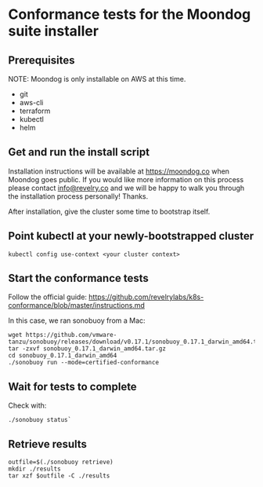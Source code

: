 # Conformance tests for the Moondog suite installer

## Prerequisites

NOTE: Moondog is only installable on AWS at this time.

* git
* aws-cli
* terraform
* kubectl
* helm

## Get and run the install script

Installation instructions will be available at https://moondog.co when Moondog goes public. If you would like more information on this process please contact info@revelry.co and we will be happy to walk you through the installation process personally! Thanks.

After installation, give the cluster some time to bootstrap itself.

## Point kubectl at your newly-bootstrapped cluster

```
kubectl config use-context <your cluster context>
```

## Start the conformance tests

Follow the official guide: https://github.com/revelrylabs/k8s-conformance/blob/master/instructions.md

In this case, we ran sonobuoy from a Mac:

```
wget https://github.com/vmware-tanzu/sonobuoy/releases/download/v0.17.1/sonobuoy_0.17.1_darwin_amd64.tar.gz
tar -zxvf sonobuoy_0.17.1_darwin_amd64.tar.gz
cd sonobuoy_0.17.1_darwin_amd64
./sonobuoy run --mode=certified-conformance
```

## Wait for tests to complete

Check with:

```
./sonobuoy status`
```

## Retrieve results

```
outfile=$(./sonobuoy retrieve)
mkdir ./results
tar xzf $outfile -C ./results
```
